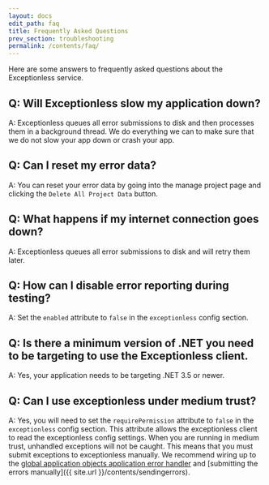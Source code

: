 ```yaml
---
layout: docs
edit_path: faq
title: Frequently Asked Questions
prev_section: troubleshooting
permalink: /contents/faq/
---
```


Here are some answers to frequently asked questions about the Exceptionless service.

## Q: Will Exceptionless slow my application down?
A: Exceptionless queues all error submissions to disk and then processes them in a background thread. We do
everything we can to make sure that we do not slow your app down or crash your app.

## Q: Can I reset my error data?
A: You can reset your error data by going into the manage project page and clicking the `Delete All Project Data` button.

## Q: What happens if my internet connection goes down?
A: Exceptionless queues all error submissions to disk and will retry them later.

## Q: How can I disable error reporting during testing?
A: Set the `enabled` attribute to `false` in the `exceptionless` config section.

## Q: Is there a minimum version of .NET you need to be targeting to use the Exceptionless client.
A: Yes, your application needs to be targeting .NET 3.5 or newer.

## Q: Can I use exceptionless under medium trust?
A: Yes, you will need to set the `requirePermission` attribute to `false` in the `exceptionless` config section. This attribute allows the exceptionless client to read the exceptionless config settings. When you are running in medium trust, unhandled exceptions will not be caught. This means that you must submit exceptions to exceptionless manually. We recommend wiring up to the [global application objects application error handler](http://msdn.microsoft.com/en-us/library/24395wz3(v=vs.100).aspx) and [submitting the errors manually]({{ site.url }}/contents/sendingerrors).
